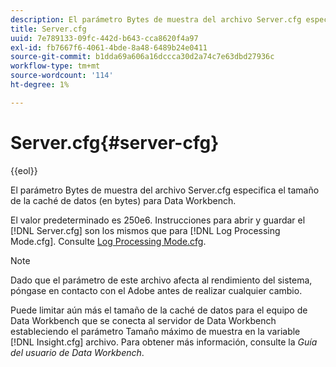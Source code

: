 ```yaml
---
description: El parámetro Bytes de muestra del archivo Server.cfg especifica el tamaño de la caché de datos (en bytes) para Data Workbench.
title: Server.cfg
uuid: 7e789133-09fc-442d-b643-cca8620f4a97
exl-id: fb7667f6-4061-4bde-8a48-6489b24e0411
source-git-commit: b1dda69a606a16dccca30d2a74c7e63dbd27936c
workflow-type: tm+mt
source-wordcount: '114'
ht-degree: 1%

---
```


# Server.cfg{#server-cfg}

{{eol}}

El parámetro Bytes de muestra del archivo Server.cfg especifica el tamaño de la caché de datos (en bytes) para Data Workbench.

El valor predeterminado es 250e6. Instrucciones para abrir y guardar el [!DNL Server.cfg] son los mismos que para [!DNL Log Processing Mode.cfg]. Consulte [Log Processing Mode.cfg](../../../home/c-dataset-const-proc/c-add-config-files/t-log-proc-mode.md#task-e530907cb34f488182afe625e6d9e44a).

>[!NOTE]
>
>Dado que el parámetro de este archivo afecta al rendimiento del sistema, póngase en contacto con el Adobe antes de realizar cualquier cambio.

Puede limitar aún más el tamaño de la caché de datos para el equipo de Data Workbench que se conecta al servidor de Data Workbench estableciendo el parámetro Tamaño máximo de muestra en la variable [!DNL Insight.cfg] archivo. Para obtener más información, consulte la *Guía del usuario de Data Workbench*.
